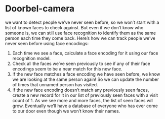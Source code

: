 # Doorbel-camera

we want to detect people we’ve never seen before, so we
won’t start with a list of known faces to check against. But even if we don’t
know who someone is, we can still use face recognition to identify them as
the same person each time they come back.
Here’s how we can track people we’ve never seen before using face encodings:
1. Each time we see a face, calculate a face encoding for it using our
face recognition model.
2. Check all the faces we’ve seen previously to see if any of their face
encodings seem to be a near match for this new face.
3. If the new face matches a face encoding we have seen before, we
know we are looking at the same person again! So we can update
the number of times that unnamed person has visited.
4. If the new face encoding doesn’t match any previously seen faces,
create a new record for it in our list of previously seen faces with a
visit count of 1.
As we see more and more faces, the list of seen faces will grow. Eventually
we’ll have a database of everyone who has ever come to our door even
though we won’t know their names.
